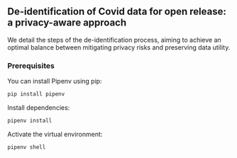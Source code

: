 ## De-identification of Covid data for open release: a privacy-aware approach

We detail the steps of the de-identification process, aiming to achieve an optimal balance between mitigating privacy risks and preserving data utility. 

### Prerequisites

You can install Pipenv using pip:

```bash
pip install pipenv
```

Install dependencies:

```bash
pipenv install
```

Activate the virtual environment:
```bash
pipenv shell
```